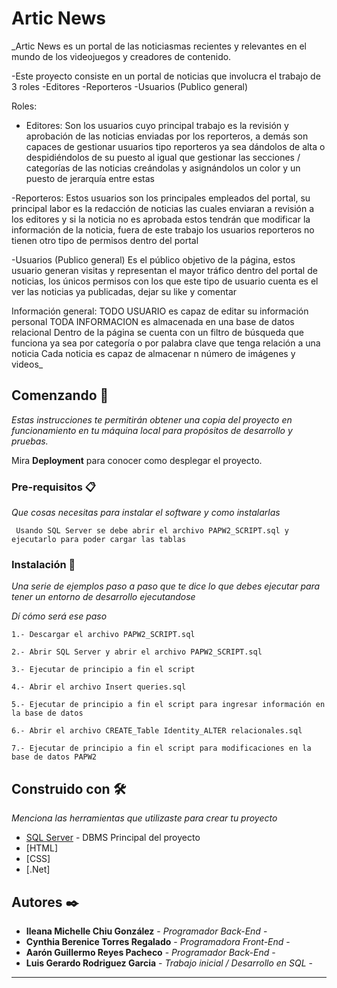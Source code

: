 # Artic News

_Artic News es un portal de las noticiasmas recientes y relevantes en el mundo de los videojuegos y creadores de contenido.

-Este proyecto consiste en un portal de noticias que involucra el trabajo de 3 roles
-Editores
-Reporteros
-Usuarios (Publico general)

Roles:
  - Editores:
   Son los usuarios cuyo principal trabajo es la revisión y aprobación de las noticias enviadas por los reporteros, a demás son capaces de gestionar usuarios tipo reporteros
   ya sea dándolos de alta o despidiéndolos de su puesto al igual que gestionar las secciones / categorías de las noticias creándolas y asignándolos un color y un puesto de jerarquía entre estas
   
   -Reporteros:
   Estos usuarios son los principales empleados del portal, su principal labor es la redacción de noticias las cuales enviaran a revisión a los editores y si la noticia no es aprobada estos tendrán que modificar la información 
   de la noticia, fuera de este trabajo los usuarios reporteros no tienen otro tipo de permisos dentro del portal
   
   -Usuarios (Publico general)
   Es el público objetivo de la página, estos usuario generan visitas y representan el mayor tráfico dentro del portal de noticias, los únicos permisos con los que este tipo de usuario cuenta es 
   el ver las noticias ya publicadas, dejar su like y comentar 
   
   
   Información general:
   TODO USUARIO es capaz de editar su información personal
   TODA INFORMACION es almacenada en una base de datos relacional 
   Dentro de la página se cuenta con un filtro de búsqueda que funciona ya sea por categoría o por palabra clave que tenga relación a una noticia 
   Cada noticia es capaz de almacenar n número de imágenes y videos_

## Comenzando 🚀

_Estas instrucciones te permitirán obtener una copia del proyecto en funcionamiento en tu máquina local para propósitos de desarrollo y pruebas._

Mira **Deployment** para conocer como desplegar el proyecto.


### Pre-requisitos 📋

_Que cosas necesitas para instalar el software y como instalarlas_

```
 Usando SQL Server se debe abrir el archivo PAPW2_SCRIPT.sql y ejecutarlo para poder cargar las tablas
```

### Instalación 🔧

_Una serie de ejemplos paso a paso que te dice lo que debes ejecutar para tener un entorno de desarrollo ejecutandose_

_Dí cómo será ese paso_

```
1.- Descargar el archivo PAPW2_SCRIPT.sql
```
```
2.- Abrir SQL Server y abrir el archivo PAPW2_SCRIPT.sql
```
```
3.- Ejecutar de principio a fin el script
```
```
4.- Abrir el archivo Insert queries.sql
```
```
5.- Ejecutar de principio a fin el script para ingresar información en la base de datos
```
```
6.- Abrir el archivo CREATE_Table Identity_ALTER relacionales.sql
```
```
7.- Ejecutar de principio a fin el script para modificaciones en la base de datos PAPW2
```

## Construido con 🛠️

_Menciona las herramientas que utilizaste para crear tu proyecto_

* [SQL Server](https://www.microsoft.com/es-mx/sql-server/sql-server-downloads) - DBMS Principal del proyecto
* [HTML]
* [CSS]
* [.Net]


## Autores ✒️

* **Ileana Michelle Chiu González** - *Programador Back-End* - 
* **Cynthia Berenice Torres Regalado** - *Programadora Front-End* - 
* **Aarón Guillermo Reyes Pacheco** - *Programador Back-End* -
* **Luis Gerardo Rodriguez Garcia** - *Trabajo inicial / Desarrollo en SQL* -

---
